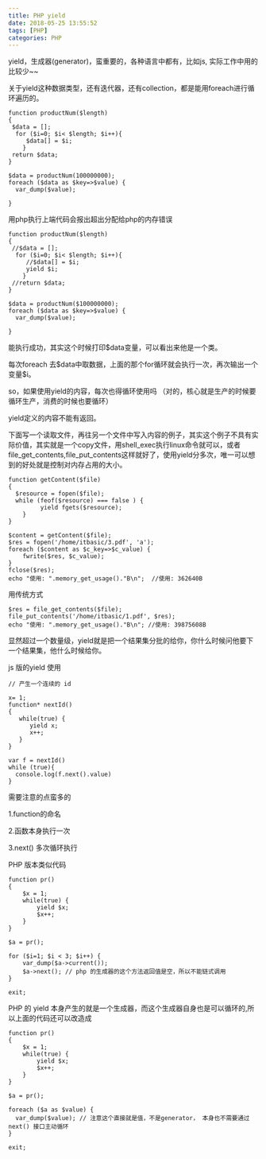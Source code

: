 ```yaml
---
title: PHP yield
date: 2018-05-25 13:55:52
tags: [PHP]
categories: PHP
---
```


yield，生成器(generator)，蛮重要的，各种语言中都有，比如js, 实际工作中用的比较少~~

<!--more-->

关于yield这种数据类型，还有迭代器，还有collection，都是能用foreach进行循环遍历的。

```
function productNum($length)
{
 $data = [];
  for ($i=0; $i< $length; $i++){
     $data[] = $i;
	}
 return $data;	
}

$data = productNum(100000000);
foreach ($data as $key=>$value) {
  var_dump($value);
  
}
```

用php执行上端代码会报出超出分配给php的内存错误

```
function productNum($length)
{
 //$data = [];
  for ($i=0; $i< $length; $i++){
     //$data[] = $i;
     yield $i;
	}
 //return $data;	
}

$data = productNum($100000000);
foreach ($data as $key=>$value) {
  var_dump($value);
  
} 
```

能执行成功，其实这个时候打印$data变量，可以看出来他是一个类。



每次foreach 去$data中取数据，上面的那个for循环就会执行一次，再次输出一个变量\$i。

so，如果使用yield的内容，每次也得循环使用吗 （对的，核心就是生产的时候要循环生产，消费的时候也要循环）



yield定义的内容不能有返回。



下面写一个读取文件，再往另一个文件中写入内容的例子，其实这个例子不具有实际价值，其实就是一个copy文件，用shell_exec执行linux命令就可以，或者file_get_contents,file_put_contents这样就好了，使用yield分多次，唯一可以想到的好处就是控制对内存占用的大小。

```
function getContent($file)
{
  $resource = fopen($file);
  while (feof($resource) === false ) {
         yield fgets($resource);
    }
}

$content = getContent($file);
$res = fopen('/home/itbasic/3.pdf', 'a');
foreach ($content as $c_key=>$c_value) {
    fwrite($res, $c_value);
}
fclose($res);
echo "使用: ".memory_get_usage()."B\n";  //使用: 362640B
```



用传统方式

```
$res = file_get_contents($file);
file_put_contents('/home/itbasic/1.pdf', $res);
echo "使用: ".memory_get_usage()."B\n"; //使用: 39875608B
```



显然超过一个数量级，yield就是把一个结果集分批的给你，你什么时候问他要下一个结果集，他什么时候给你。



js 版的yield 使用

```
// 产生一个连续的 id

x= 1;
function* nextId()
{
   while(true) {
      yield x;
      x++;
   }		
}

var f = nextId()
while (true){
  console.log(f.next().value)
}
```

需要注意的点蛮多的

1.function的命名

2.函数本身执行一次

3.next() 多次循环执行



PHP 版本类似代码

```
function pr()
{
    $x = 1;
    while(true) {
        yield $x;
        $x++;
    }
}

$a = pr();

for ($i=1; $i < 3; $i++) {
    var_dump($a->current());
    $a->next(); // php 的生成器的这个方法返回值是空，所以不能链式调用
}

exit;
```

PHP 的 yield 本身产生的就是一个生成器，而这个生成器自身也是可以循环的,所以上面的代码还可以改造成

```
function pr()
{
    $x = 1;
    while(true) {
        yield $x;
        $x++;
    }
}

$a = pr();

foreach ($a as $value) {
  var_dump($value); // 注意这个直接就是值，不是generator， 本身也不需要通过 next() 接口主动循环
}

exit;
```



